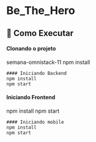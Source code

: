 # Be_The_Hero

## 🔖 Como Executar

#### Clonando o projeto

semana-omnistack-11
npm install
```
#### Iniciando Backend
npm install
npm start
```
#### Iniciando Frontend
npm install
npm start
```
#### Iniciando mobile
npm install
npm start
